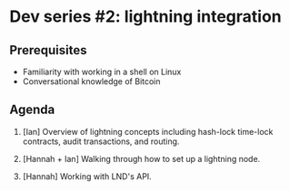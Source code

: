 Dev series #2: lightning integration
==

Prerequisites
--

- Familiarity with working in a shell on Linux
- Conversational knowledge of Bitcoin

Agenda
--

1. [Ian] Overview of lightning concepts including hash-lock time-lock
   contracts, audit transactions, and routing.

2. [Hannah + Ian] Walking through how to set up a lightning node. 

3. [Hannah] Working with LND's API.

